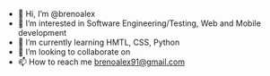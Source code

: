 - 👋 Hi, I’m @brenoalex
- 👀 I’m interested in Software Engineering/Testing, Web and Mobile development
- 🌱 I’m currently learning HMTL, CSS, Python
- 💞️ I’m looking to collaborate on 
- 📫 How to reach me brenoalex91@gmail.com

<!---
brenoalex/brenoalex is a ✨ special ✨ repository because its `README.md` (this file) appears on your GitHub profile.
You can click the Preview link to take a look at your changes.
--->
